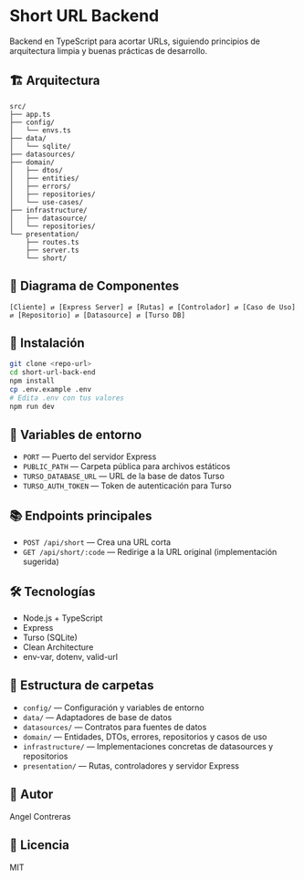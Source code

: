 # Short URL Backend

Backend en TypeScript para acortar URLs, siguiendo principios de arquitectura limpia y buenas prácticas de desarrollo.

## 🏗️ Arquitectura

```
src/
├── app.ts
├── config/
│   └── envs.ts
├── data/
│   └── sqlite/
├── datasources/
├── domain/
│   ├── dtos/
│   ├── entities/
│   ├── errors/
│   ├── repositories/
│   └── use-cases/
├── infrastructure/
│   ├── datasource/
│   └── repositories/
└── presentation/
    ├── routes.ts
    ├── server.ts
    └── short/
```

## 🧩 Diagrama de Componentes

```
[Cliente] ⇄ [Express Server] ⇄ [Rutas] ⇄ [Controlador] ⇄ [Caso de Uso] ⇄ [Repositorio] ⇄ [Datasource] ⇄ [Turso DB]
```

## 🚀 Instalación

```bash
git clone <repo-url>
cd short-url-back-end
npm install
cp .env.example .env
# Edita .env con tus valores
npm run dev
```

## 🔑 Variables de entorno

- `PORT` — Puerto del servidor Express
- `PUBLIC_PATH` — Carpeta pública para archivos estáticos
- `TURSO_DATABASE_URL` — URL de la base de datos Turso
- `TURSO_AUTH_TOKEN` — Token de autenticación para Turso

## 📚 Endpoints principales

- `POST /api/short` — Crea una URL corta
- `GET /api/short/:code` — Redirige a la URL original (implementación sugerida)

## 🛠️ Tecnologías

- Node.js + TypeScript
- Express
- Turso (SQLite)
- Clean Architecture
- env-var, dotenv, valid-url

## 📂 Estructura de carpetas

- `config/` — Configuración y variables de entorno
- `data/` — Adaptadores de base de datos
- `datasources/` — Contratos para fuentes de datos
- `domain/` — Entidades, DTOs, errores, repositorios y casos de uso
- `infrastructure/` — Implementaciones concretas de datasources y repositorios
- `presentation/` — Rutas, controladores y servidor Express

## 👤 Autor

Angel Contreras

## 📄 Licencia

MIT
